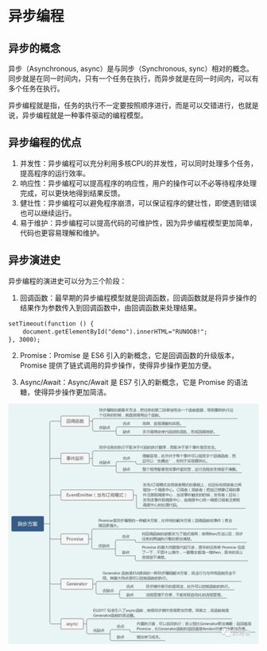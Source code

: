 # 异步编程

## 异步的概念
异步（Asynchronous, async）是与同步（Synchronous, sync）相对的概念。同步就是在同一时间内，只有一个任务在执行，而异步就是在同一时间内，可以有多个任务在执行。

异步编程就是指，任务的执行不一定要按照顺序进行，而是可以交错进行，也就是说，异步编程就是一种事件驱动的编程模型。

## 异步编程的优点
1. 并发性：异步编程可以充分利用多核CPU的并发性，可以同时处理多个任务，提高程序的运行效率。
2. 响应性：异步编程可以提高程序的响应性，用户的操作可以不必等待程序处理完成，可以更快地得到结果反馈。
3. 健壮性：异步编程可以避免程序崩溃，可以保证程序的健壮性，即使遇到错误也可以继续运行。
4. 易于维护：异步编程可以提高代码的可维护性，因为异步编程模型更加简单，代码也更容易理解和维护。

## 异步演进史
异步编程的演进史可以分为三个阶段：
1. 回调函数：最早期的异步编程模型就是回调函数，回调函数就是将异步操作的结果作为参数传入到回调函数中，由回调函数来处理结果。
```
setTimeout(function () {
    document.getElementById("demo").innerHTML="RUNOOB!";
}, 3000);

```

2. Promise：Promise 是 ES6 引入的新概念，它是回调函数的升级版本，Promise 提供了链式调用的异步操作，使得异步操作更加方便。


3. Async/Await：Async/Await 是 ES7 引入的新概念，它是 Promise 的语法糖，使得异步操作更加简洁。

![alt text](异步方案.webp)